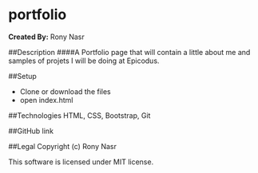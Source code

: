 # portfolio


**Created By:** Rony Nasr


##Description
####A Portfolio page that will contain a little about me and samples of projets I will be doing at Epicodus.


##Setup

* Clone or download the files
* open index.html


##Technologies
HTML, CSS, Bootstrap, Git

##GitHub link

##Legal
Copyright (c) Rony Nasr

This software is licensed under MIT license.

